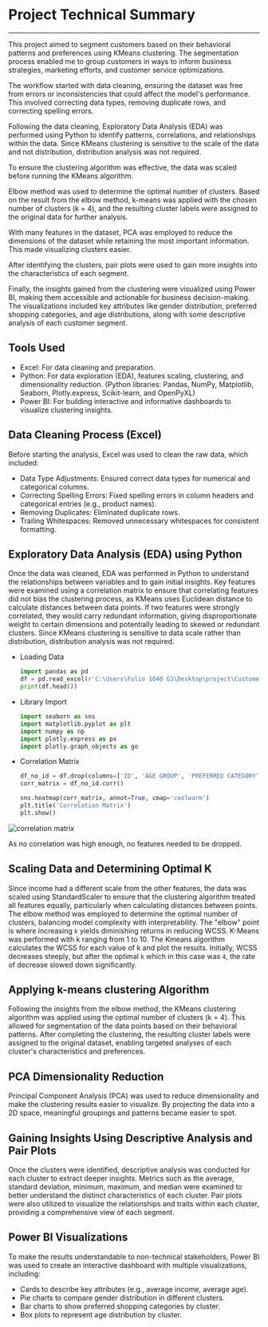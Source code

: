 # Project Technical Summary
---
This project aimed to segment customers based on their behavioral patterns and preferences using KMeans clustering. The segmentation process enabled me to group customers in ways to inform business strategies, marketing efforts, and customer service optimizations.

The workflow started with data cleaning, ensuring the dataset was free from errors or inconsistencies that could affect the model's performance. This involved correcting data types, removing duplicate rows, and correcting spelling errors.

Following the data cleaning, Exploratory Data Analysis (EDA) was performed using Python to identify patterns, correlations, and relationships within the data. Since KMeans clustering is sensitive to the scale of the data and not distribution, distribution analysis was not required.

To ensure the clustering algorithm was effective, the data was scaled before running the KMeans algorithm. 

Elbow method was used to determine the optimal number of clusters. Based on the result from the elbow method, k-means was applied with the chosen number of clusters (k = 4), and the resulting cluster labels were assigned to the original data for further analysis.

With many features in the dataset, PCA was employed to reduce the dimensions of the dataset while retaining the most important information. This made visualizing clusters easier.

After identifying the clusters, pair plots were used to gain more insights into the characteristics of each segment.

Finally, the insights gained from the clustering were visualized using Power BI, making them accessible and actionable for business decision-making. The visualizations included key attributes like gender distribution, preferred shopping categories, and age distributions, along with some descriptive analysis of each customer segment.

## Tools Used
- Excel: For data cleaning and preparation.
- Python: For data exploration (EDA), features scaling, clustering, and dimensionality reduction. (Python libraries: Pandas, NumPy, Matplotlib, Seaborn, Plotly.express, Scikit-learn, and OpenPyXL)
- Power BI: For building interactive and informative dashboards to visualize clustering insights.

## Data Cleaning Process (Excel)
Before starting the analysis, Excel was used to clean the raw data, which included:
- Data Type Adjustments: Ensured correct data types for numerical and categorical columns.
- Correcting Spelling Errors: Fixed spelling errors in column headers and categorical entries (e.g., product names).
- Removing Duplicates: Eliminated duplicate rows.
- Trailing Whitespaces: Removed unnecessary whitespaces for consistent formatting.

## Exploratory Data Analysis (EDA) using Python
Once the data was cleaned, EDA was performed in Python to understand the relationships between variables and to gain initial insights. Key features were examined using a correlation matrix to ensure that correlating features did not bias the clustering process, as KMeans uses Euclidean distance to calculate distances between data points. If two features were strongly correlated, they would carry redundant information, giving disproportionate weight to certain dimensions and potentially leading to skewed or redundant clusters. Since KMeans clustering is sensitive to data scale rather than distribution, distribution analysis was not required.
- Loading Data
  ```Python
  import pandas as pd
  df = pd.read_excel(r'C:\Users\Folio 1040 G3\Desktop\project\Customer segmentation.xlsx')  # Replace 'your_file.xlsx' with your file's path
  print(df.head())
  ```
  
- Library Import
  ```Python
  import seaborn as sns
  import matplotlib.pyplot as plt
  import numpy as np
  import plotly.express as px
  import plotly.graph_objects as go
   ```

- Correlation Matrix
  ```Python
  df_no_id = df.drop(columns=['ID', 'AGE GROUP', 'PREFERRED CATEGORY', 'LAST PURCHASE AMOUNT'])
  corr_matrix = df_no_id.corr()

  sns.heatmap(corr_matrix, annot=True, cmap='coolwarm')
  plt.title('Correlation Matrix')
  plt.show()
  ```

![correlation matrix](https://github.com/user-attachments/assets/1be5b6d3-d622-4a84-beb3-797c935dde01)

As no correlation was high enough, no features needed to be dropped.

 
## Scaling Data and Determining Optimal K
Since income had a different scale from the other features, the data was scaled using StandardScaler to ensure that the clustering algorithm treated all features equally, particularly when calculating distances between points. The elbow method was employed to determine the optimal number of clusters, balancing model complexity with interpretability. The "elbow" point is where increasing `k` yields diminishing returns in reducing WCSS. K-Means was performed with k ranging from 1 to 10. The Kmeans algorithm calculates the WCSS for each value of k and plot the results. Initially, WCSS decreases steeply, but after the optimal `k` which in this case was `4`, the rate of decrease slowed down significantly.

## Applying k-means clustering Algorithm
Following the insights from the elbow method, the KMeans clustering algorithm was applied using the optimal number of clusters (k = 4). This allowed for segmentation of the data points based on their behavioral patterns. After completing the clustering, the resulting cluster labels were assigned to the original dataset, enabling targeted analyses of each cluster's characteristics and preferences.

## PCA Dimensionality Reduction
Principal Component Analysis (PCA) was used to reduce dimensionality and make the clustering results easier to visualize. By projecting the data into a 2D space, meaningful groupings and patterns became easier to spot.

## Gaining Insights Using Descriptive Analysis and Pair Plots
Once the clusters were identified, descriptive analysis was conducted for each cluster to extract deeper insights. Metrics such as the average, standard deviation, minimum, maximum, and median were examined to better understand the distinct characteristics of each cluster. Pair plots were also utilized to visualize the relationships and traits within each cluster, providing a comprehensive view of each segment.

## Power BI Visualizations
To make the results understandable to non-technical stakeholders, Power BI was used to create an interactive dashboard with multiple visualizations, including:
- Cards to describe key attributes (e.g., average income, average age).
- Pie charts to compare gender distribution in different clusters.
- Bar charts to show preferred shopping categories by cluster.
- Box plots to represent age distribution by cluster.



